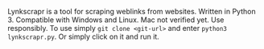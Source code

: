 Lynkscrapr is a tool for scraping weblinks from websites. Written in Python 3. Compatible with Windows and Linux. Mac not verified yet. Use responsibly. To use simply `git clone <git-url>` and enter `python3 lynkscrapr.py`. Or simply click on it and run it.